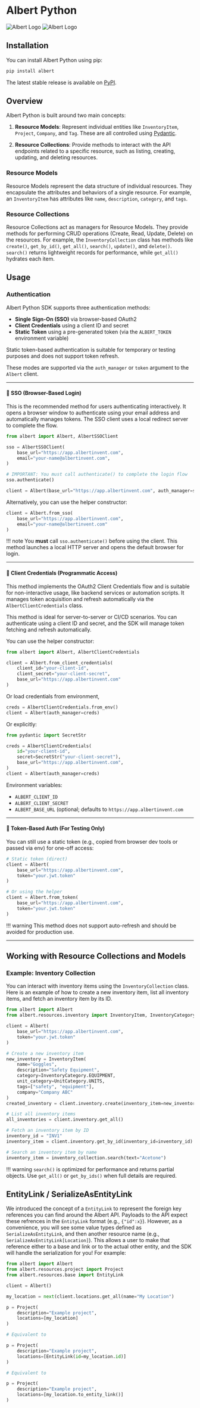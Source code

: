 # Albert Python

<div class="logo-wrapper">
  <img src="assets/Wordmark_White.png" class="logo only-dark" alt="Albert Logo">
  <img src="assets/Wordmark_Black.png" class="logo only-light" alt="Albert Logo">
</div>



## Installation

You can install Albert Python using pip:

```bash
pip install albert
```

The latest stable release is available on [PyPI](https://pypi.org/project/albert/).

## Overview

Albert Python is built around two main concepts:

1. **Resource Models**: Represent individual entities like `InventoryItem`, `Project`, `Company`, and `Tag`. These are all controlled using [Pydantic](https://docs.pydantic.dev/).

2. **Resource Collections**: Provide methods to interact with the API endpoints related to a specific resource, such as listing, creating, updating, and deleting resources.

### Resource Models

Resource Models represent the data structure of individual resources. They encapsulate the attributes and behaviors of a single resource. For example, an `InventoryItem` has attributes like `name`, `description`, `category`, and `tags`.

### Resource Collections

Resource Collections act as managers for Resource Models. They provide methods for performing CRUD operations (Create, Read, Update, Delete) on the resources. For example, the `InventoryCollection` class has methods like `create()`, `get_by_id()`, `get_all()`, `search()`, `update()`, and `delete()`. `search()` returns lightweight records for performance, while `get_all()` hydrates each item.

## Usage

### Authentication

Albert Python SDK supports three authentication methods:

* **Single Sign-On (SSO)** via browser-based OAuth2
* **Client Credentials** using a client ID and secret
* **Static Token** using a pre-generated token (via the `ALBERT_TOKEN` environment variable)

Static token-based authentication is suitable for temporary or testing purposes and does not support token refresh.

These modes are supported via the `auth_manager` or `token` argument to the `Albert` client.

---

#### 🔐 SSO (Browser-Based Login)

This is the recommended method for users authenticating interactively. It opens a browser window to authenticate using your email address and automatically manages tokens. The SSO client uses a local redirect server to complete the flow.

```python
from albert import Albert, AlbertSSOClient

sso = AlbertSSOClient(
    base_url="https://app.albertinvent.com",
    email="your-name@albertinvent.com",
)

# IMPORTANT: You must call authenticate() to complete the login flow
sso.authenticate()

client = Albert(base_url="https://app.albertinvent.com", auth_manager=sso)
```

Alternatively, you can use the helper constructor:

```python
client = Albert.from_sso(
    base_url="https://app.albertinvent.com",
    email="your-name@albertinvent.com"
)
```

!!! note
    You **must** call `sso.authenticate()` before using the client. This method launches a local HTTP server and opens the default browser for login.

---

#### 🔑 Client Credentials (Programmatic Access)

This method implements the OAuth2 Client Credentials flow and is suitable for non-interactive usage, like backend services or automation scripts. It manages token acquisition and refresh automatically via the `AlbertClientCredentials` class.

This method is ideal for server-to-server or CI/CD scenarios. You can authenticate using a client ID and secret, and the SDK will manage token fetching and refresh automatically.

You can use the helper constructor:

```python
from albert import Albert, AlbertClientCredentials

client = Albert.from_client_credentials(
    client_id="your-client-id",
    client_secret="your-client-secret",
    base_url="https://app.albertinvent.com"
)
```

Or load credentials from environment,

```python
creds = AlbertClientCredentials.from_env()
client = Albert(auth_manager=creds)
```

Or explicitly:

```python
from pydantic import SecretStr

creds = AlbertClientCredentials(
    id="your-client-id",
    secret=SecretStr("your-client-secret"),
    base_url="https://app.albertinvent.com",
)
client = Albert(auth_manager=creds)
```

Environment variables:

* `ALBERT_CLIENT_ID`
* `ALBERT_CLIENT_SECRET`
* `ALBERT_BASE_URL` (optional; defaults to `https://app.albertinvent.com`

---

#### 🧪 Token-Based Auth (For Testing Only)

You can still use a static token (e.g., copied from browser dev tools or passed via env) for one-off access:

```python
# Static token (direct)
client = Albert(
    base_url="https://app.albertinvent.com",
    token="your.jwt.token"
)

# Or using the helper
client = Albert.from_token(
    base_url="https://app.albertinvent.com",
    token="your.jwt.token"
)
```

!!! warning
    This method does not support auto-refresh and should be avoided for production use.

---

## Working with Resource Collections and Models

### Example: Inventory Collection

You can interact with inventory items using the `InventoryCollection` class. Here is an example of how to create a new inventory item, list all inventory items, and fetch an inventory item by its ID.

```python
from albert import Albert
from albert.resources.inventory import InventoryItem, InventoryCategory, UnitCategory

client = Albert(
    base_url="https://app.albertinvent.com",
    token="your.jwt.token"
)

# Create a new inventory item
new_inventory = InventoryItem(
    name="Goggles",
    description="Safety Equipment",
    category=InventoryCategory.EQUIPMENT,
    unit_category=UnitCategory.UNITS,
    tags=["safety", "equipment"],
    company="Company ABC"
)
created_inventory = client.inventory.create(inventory_item=new_inventory)

# List all inventory items
all_inventories = client.inventory.get_all()

# Fetch an inventory item by ID
inventory_id = "INV1"
inventory_item = client.inventory.get_by_id(inventory_id=inventory_id)

# Search an inventory item by name
inventory_item = inventory_collection.search(text="Acetone")
```

!!! warning
    ``search()`` is optimized for performance and returns partial objects.
    Use ``get_all()`` or ``get_by_ids()`` when full details are required.

## EntityLink / SerializeAsEntityLink

We introduced the concept of a `EntityLink` to represent the foreign key references you can find around the Albert API. Payloads to the API expect these refrences in the `EntityLink` format (e.g., `{"id":x}`). However, as a convenience, you will see some value types defined as `SerializeAsEntityLink`, and then another resource name (e.g., `SerializeAsEntityLink[Location]`). This allows a user to make that reference either to a base and link or to the actual other entity, and the SDK will handle the serialization for you! For example:

```python
from albert import Albert
from albert.resources.project import Project
from albert.resources.base import EntityLink

client = Albert()

my_location = next(client.locations.get_all(name="My Location")

p = Project(
    description="Example project",
    locations=[my_location]
)

# Equivalent to

p = Project(
    description="Example project",
    locations=[EntityLink(id=my_location.id)]
)

# Equivalent to

p = Project(
    description="Example project",
    locations=[my_location.to_entity_link()]
)
```
